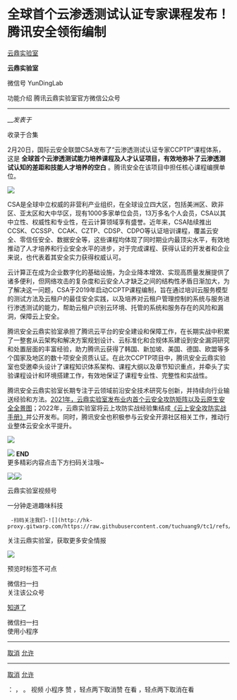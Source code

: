 #  全球首个云渗透测试认证专家课程发布！腾讯安全领衔编制

[ 云鼎实验室 ](javascript:void\(0\);)

**云鼎实验室** ![]()

微信号 YunDingLab

功能介绍 腾讯云鼎实验室官方微信公众号

____

___发表于_

收录于合集

2月20日，国际云安全联盟CSA发布了“云渗透测试认证专家CCPTP”课程体系，这是
**全球首个云渗透测试能力培养课程及人才认证项目，有效地弥补了云渗透测试认知的差距和技能人才培养的空白** 。腾讯安全在该项目中担任核心课程编撰单位。

  

![](http://hk-proxy.gitwarp.com/https://raw.githubusercontent.com/tuchuang9/tc1/refs/heads/main/public/20230221232921.png)

  

CSA是全球中立权威的非营利产业组织，在全球设立四大区，包括美洲区、欧非区、亚太区和大中华区，现有1000多家单位会员，13万多名个人会员，CSA以其中立性、权威性和专业性，在云计算领域享有盛誉。近年来，CSA陆续推出CCSK、CCSSP、CCAK、CZTP、CDSP、CDPO等认证培训课程，覆盖云安全、零信任安全、数据安全等，这些课程均体现了同时期业内最顶尖水平，有效地推动了人才培养和行业安全水平的进步，对于完成课程、获得认证的开发者和企业来说，也代表着其安全实力获得权威认可。

  

云计算正在成为企业数字化的基础设施，为企业降本增效、实现高质量发展提供了诸多便利，但网络攻击的复杂度和云安全人才缺乏之间的结构性矛盾日渐加大，为了解决这一问题，CSA于2019年启动CCPTP课程编制，旨在通过培训云服务模型的测试方法及云租户的最佳安全实践，以及培养对云租户管理控制的系统与服务进行渗透测试的能力，帮助云租户识别云环境、托管的系统和服务存在的风险和漏洞，保障云上安全。

  

腾讯安全云鼎实验室承担了腾讯云平台的安全建设和保障工作，在长期实战中积累了一整套从云架构和解决方案规划设计、云标准化和合规体系建设到安全漏洞研究和处置层面的丰富经验，助力腾讯云获得了韩国、新加坡、美国、德国、欧盟等多个国家及地区的数十项安全资质认证。在此次CCPTP项目中，腾讯安全云鼎实验室也受邀牵头设计了课程知识体系架构、课程大纲以及章节知识重点，并牵头了实验课程设计和环境搭建工作，有效地保证了课程专业性、完整性和实战性。

  

腾讯安全云鼎实验室长期专注于云领域前沿安全技术研究与创新，并持续向行业输送经验和方法。[2021年，云鼎实验室发布业内首个云安全攻防矩阵以及云原生安全全景图](https://mp.weixin.qq.com/s?__biz=Mzg5OTE4NTczMQ==&mid=2247499444&idx=2&sn=438f2ff0219952b7971ec8db4f5b7b33&scene=21#wechat_redirect)；2022年，云鼎实验室将云上攻防实战经验集结成[《云上安全攻防实战手册》](https://mp.weixin.qq.com/s?__biz=Mzg5OTE4NTczMQ==&mid=2247506685&idx=1&sn=23564514f71edb7d03bc77f63b0e82c2&scene=21#wechat_redirect)并公开发布。同时，腾讯安全也积极参与云安全开源社区相关工作，推动行业整体云安全水平提升。

  

![](http://hk-proxy.gitwarp.com/https://raw.githubusercontent.com/tuchuang9/tc1/refs/heads/main/public/20230221232922.png)

  

![](http://hk-proxy.gitwarp.com/https://raw.githubusercontent.com/tuchuang9/tc1/refs/heads/main/public/20230221232923.png)
**END**  
更多精彩内容点击下方扫码关注哦~  
  
  
![](http://hk-proxy.gitwarp.com/https://raw.githubusercontent.com/tuchuang9/tc1/refs/heads/main/public/20230221232924.png)![](http://hk-proxy.gitwarp.com/https://raw.githubusercontent.com/tuchuang9/tc1/refs/heads/main/public/20230221232925.png)

   云鼎实验室视频号

  一分钟走进趣味科技

     -扫码关注我们-![](http://hk-proxy.gitwarp.com/https://raw.githubusercontent.com/tuchuang9/tc1/refs/heads/main/public/20230221232926.png)  
关注云鼎实验室，获取更多安全情报  
  
![](http://hk-proxy.gitwarp.com/https://raw.githubusercontent.com/tuchuang9/tc1/refs/heads/main/public/20230221232927.png)  

  

  

预览时标签不可点

微信扫一扫  
关注该公众号

[知道了](javascript:;)

微信扫一扫  
使用小程序

****

[取消](javascript:void\(0\);) [允许](javascript:void\(0\);)

****

[取消](javascript:void\(0\);) [允许](javascript:void\(0\);)

： ， 。   视频 小程序 赞 ，轻点两下取消赞 在看 ，轻点两下取消在看

